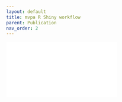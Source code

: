 ```yaml
---
layout: default
title: mvpa R Shiny workflow
parent: Publication
nav_order: 2
---
```


<iframe src="/mvpaShiny_documentation/publication/html/mvpashiny_slideshow.html" style="border:none;"></iframe>